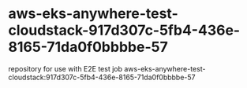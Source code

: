 # aws-eks-anywhere-test-cloudstack-917d307c-5fb4-436e-8165-71da0f0bbbbe-57
repository for use with E2E test job aws-eks-anywhere-test-cloudstack:917d307c-5fb4-436e-8165-71da0f0bbbbe-57
